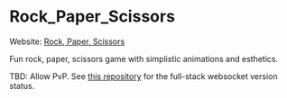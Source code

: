 # Rock_Paper_Scissors

Website: [Rock, Paper, Scissors](https://joacopaz.github.io/Rock_Paper_Scissors/)

Fun rock, paper, scissors game with simplistic animations and esthetics.

TBD: Allow PvP. See [this repository](https://github.com/joacopaz/Rock_Paper_Scissors_Online/) for the full-stack websocket version status.
